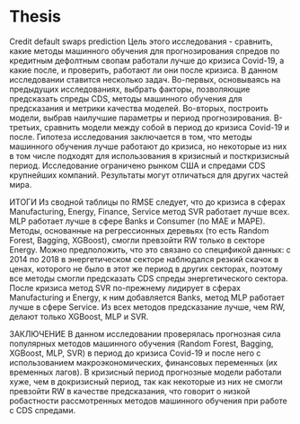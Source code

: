 # Thesis
Credit default swaps prediction
Цель этого исследования - сравнить, какие методы машинного обучения для прогнозирования спредов по кредитным дефолтным свопам работали лучше до кризиса Covid-19, а какие после, и проверить, работают ли они после кризиса. 
В данном исследовании ставится несколько задач. Во-первых, основываясь на предыдущих исследованиях, выбрать факторы, позволяющие предсказать спреды CDS, методы машинного обучения для предсказания и метрики качества моделей. Во-вторых, построить модели, выбрав наилучшие параметры и период прогнозирования. В-третьих, сравнить модели между собой в период до кризиса Covid-19 и после. 
Гипотеза исследования заключается в том, что методы машинного обучения лучше работают до кризиса, но некоторые из них в том числе подходят для использования в кризисный и посткризисный период.
Исследование ограничено рынком США и спредами CDS крупнейших компаний. Результаты могут отличаться для других частей мира.

ИТОГИ
Из сводной таблицы по RMSE следует, что до кризиса в сферах Manufacturing, Energy, Finance, Service метод SVR работает лучше всех. MLP работает лучше в сфере Banks и Consumer (по MAE и MAPE). Методы, основанные на регрессионных деревьях (то есть Random Forest, Bagging, XGBoost), смогли превзойти RW только в секторе Energy. Можно предположить, что это связано со спецификой данных: с 2014 по 2018 в энергетическом секторе наблюдался резкий скачок в ценах, которого не было в этот же период в других секторах, поэтому все методы смогли предсказать CDS спреды энергетического сектора.
После кризиса метод SVR по-прежнему лидирует в сферах Manufacturing и Energy, к ним добавляется Banks, метод MLP работает лучше в сфере Service. Из всех методов предсказание лучше, чем RW, делают только XGBoost, MLP и SVR.



ЗАКЛЮЧЕНИЕ
В данном исследовании проверялась прогнозная сила популярных методов машинного обучения (Random Forest, Bagging, XGBoost, MLP, SVR) в период до кризиса Covid-19 и после него с использованием макроэкономических, финансовых переменных (их временных лагов). В кризисный период прогнозные модели работали хуже, чем в докризисный период, так как некоторые из них не смогли превзойти RW в качестве предсказания, что говорит о низкой робастности рассмотренных методов машинного обучения при работе с CDS спредами. 

